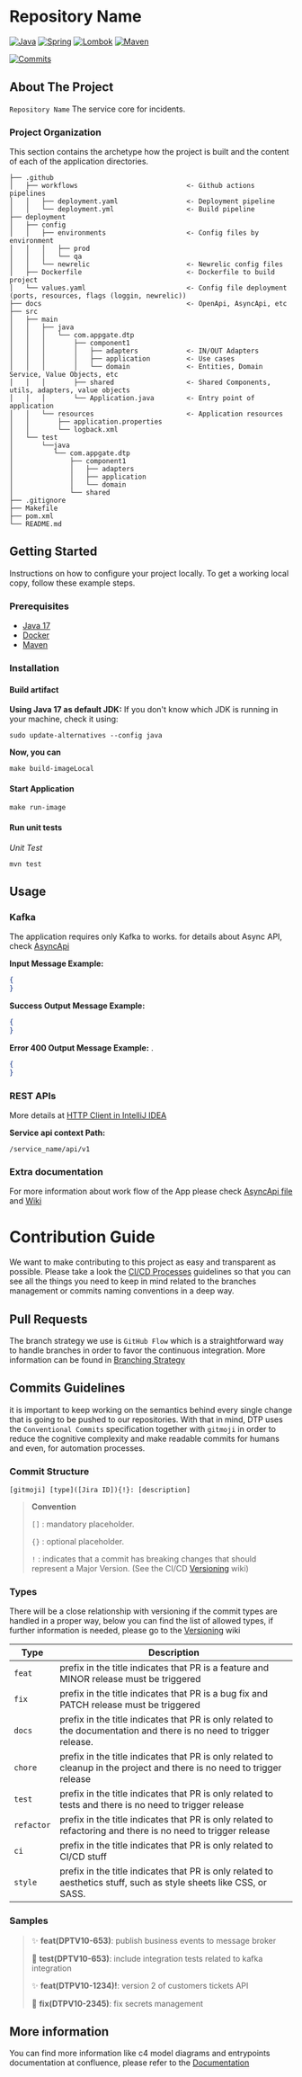 # Repository Name

<!-- TABLE OF HEADER -->
[![Java][skill-java-shield]][skill-java-url]
[![Spring][skill-spring-shield]][skill-spring-url]
[![Lombok][skill-lombok-shield]][skill-lombok-url]
[![Maven][skill-maven-shield]][skill-maven-url]

[![Commits][documentation-commit-shield]][documentation-commit-url]

<!-- ABOUT THE PROJECT -->

## About The Project

`Repository Name` The service core for incidents.

### Project Organization

This section contains the archetype how the project is built and the content of each of the application directories.

    ├── .github
    │   ├── workflows                           <- Github actions pipelines        
    │   │   ├── deployment.yaml                 <- Deployment pipeline
    │   │   └── deployment.yml                  <- Build pipeline
    ├── deployment
    │   ├── config                          
    │   │   ├── environments                    <- Config files by environment
    │   │   │   ├── prod
    │   │   │   └── qa                      
    │   │   └── newrelic                        <- Newrelic config files
    │   ├── Dockerfile                          <- Dockerfile to build project
    │   └── values.yaml                         <- Config file deployment (ports, resources, flags (loggin, newrelic))
    ├── docs                                    <- OpenApi, AsyncApi, etc
    ├── src
    │   ├── main                             
    │   │   ├── java
    │   │   │   └── com.appgate.dtp
    │   │   │       ├── component1              
    │   │   │       │   ├── adapters            <- IN/OUT Adapters
    │   │   │       │   ├── application         <- Use cases
    │   │   │       │   └── domain              <- Entities, Domain Service, Value Objects, etc
    │   │   │       ├── shared                  <- Shared Components, utils, adapters, value objects
    │   │   │       └── Application.java        <- Entry point of application
    │   │   └── resources                       <- Application resources
    │   │       ├── application.properties
    │   │       └── logback.xml
    │   └── test
    │       └──java
    │          └── com.appgate.dtp
    │              ├── component1
    │              │   ├── adapters
    │              │   ├── application
    │              │   └── domain
    │              └── shared
    ├── .gitignore
    ├── Makefile                                
    ├── pom.xml
    └── README.md

<!-- GETTING STARTED -->

## Getting Started

Instructions on how to configure your project locally. To get a working local copy, follow these example steps.

### Prerequisites

* [Java 17](https://www.oracle.com/java/technologies/downloads/#jdk17-linux)
* [Docker](https://docs.docker.com/engine/install/)
* [Maven](https://maven.apache.org/install.html)

### Installation

#### Build artifact

**Using Java 17 as default JDK:**
If you don't know which JDK is running in your machine, check it using:

```shell
sudo update-alternatives --config java
```

**Now, you can**

```shell
make build-imageLocal
```

#### Start Application

```shell
make run-image
```

#### Run unit tests

*Unit Test*

```shell
mvn test
```

<!-- USAGE EXAMPLES -->

## Usage

### Kafka

The application requires only Kafka to works. for details about Async API,
check [AsyncApi](../repository_name/docs/events-asyncapi.yaml)

**Input Message Example:**

```json
{
}
```

**Success Output Message Example:**

```json
{
}
```

**Error 400 Output Message Example:** .

```json
{
}
```

### REST APIs

More details
at [HTTP Client in IntelliJ IDEA](https://www.jetbrains.com/help/idea/http-client-in-product-code-editor.html)

**Service api context Path:**

```
/service_name/api/v1
```

### Extra documentation

For more information about work flow of the App please
check [AsyncApi file](../reposirory_name/docs/events-asyncapi.yaml)
and [Wiki](https://appgateinc.atlassian.net/wiki/spaces/...)

# Contribution Guide

We want to make contributing to this project as easy and transparent as possible. Please take a look
the [CI/CD Processes](https://appgateinc.atlassian.net/wiki/spaces/DTP/pages/4136468485/CI+CD+Process)
guidelines so that you can see all the things you need to keep in mind related to the branches management or commits
naming conventions in a deep way.

## Pull Requests

The branch strategy we use is `GitHub Flow` which is a straightforward way to handle branches in order to favor the
continuous integration. More
information can be found
in [Branching Strategy](https://appgateinc.atlassian.net/wiki/spaces/DTP/pages/4136468485/CI+CD+Process#Branching-Strategy)

## Commits Guidelines

it is important to keep working on the semantics behind every single change that is going to be pushed to our
repositories.
With that in mind, DTP uses the `Conventional Commits` specification together with `gitmoji` in order to reduce the
cognitive
complexity and make readable commits for humans and even, for automation processes.

### Commit Structure

```
[gitmoji] [type]([Jira ID]){!}: [description]
```

> **Convention**
>
>`[]` : mandatory placeholder.
>
>`{}` : optional placeholder.
>
>`!` : indicates that a commit has breaking changes that should represent a Major Version.
(See the CI/CD [Versioning](https://appgateinc.atlassian.net/wiki/spaces/DTP/pages/4136468485/CI+CD+Process#Versioning)
> wiki)

### Types

There will be a close relationship with versioning if the commit types are handled in a proper way,
below you can find the list of allowed types, if further information is needed, please go to
the [Versioning](https://appgateinc.atlassian.net/wiki/spaces/DTP/pages/4136468485/CI+CD+Process#Versioning) wiki

| Type       | Description                                                                                                             |
|------------|-------------------------------------------------------------------------------------------------------------------------|
| `feat`     | prefix in the title indicates that PR is a feature and MINOR release must be triggered                                  |
| `fix`      | prefix in the title indicates that PR is a bug fix and PATCH release must be triggered                                  |
| `docs`     | prefix in the title indicates that PR is only related to the documentation and there is no need to trigger release.     |
| `chore`    | prefix in the title indicates that PR is only related to cleanup in the project and there is no need to trigger release |
| `test`     | prefix in the title indicates that PR is only related to tests and there is no need to trigger release                  |
| `refactor` | prefix in the title indicates that PR is only related to refactoring and there is no need to trigger release            |
| `ci`       | prefix in the title indicates that PR is only related to CI/CD stuff                                                    |
| `style`    | prefix in the title indicates that PR is only related to aesthetics stuff, such as style sheets like CSS, or SASS.      |

### Samples
> :sparkles: **feat(DPTV10-653)**: publish business events to message broker
>
> :test_tube: **test(DPTV10-653)**: include integration tests related to kafka integration
> 
> :sparkles: **feat(DTPV10-1234)!**: version 2 of customers tickets API
> 
> :closed_lock_with_key: **fix(DTPV10-2345)**: fix secrets management

## More information

You can find more information like c4 model diagrams and entrypoints documentation at confluence, please refer to
the [Documentation](https://appgateinc.atlassian.net/wiki/spaces/...)

<!-- MARKDOWN LINKS & IMAGES -->
<!-- https://shields.io/ -->

[skill-java-shield]: https://img.shields.io/badge/JAVA-17-blue

[skill-java-url]: https://www.oracle.com/java/technologies/javase/jdk17-archive-downloads.html

[skill-spring-shield]: https://img.shields.io/badge/Spring%20Boot-2.7.5-blue

[skill-spring-url]: https://spring.io/guides/gs/spring-boot/

[skill-lombok-shield]: https://img.shields.io/badge/lombok-1.18.22-blue

[skill-lombok-url]: https://projectlombok.org/

[skill-springfeign-shield]: https://img.shields.io/badge/springfeign-3.1.0-blue

[skill-springfeign-url]: https://cloud.spring.io/spring-cloud-netflix/multi/multi_spring-cloud-feign.html

[skill-caffeine-shield]: https://img.shields.io/badge/caffeine-3.0.5-blue

[skill-caffeine-url]: https://www.baeldung.com/spring-boot-caffeine-cache

[skill-springkafka-shield]: https://img.shields.io/badge/springkafka-2.8.2-blue

[skill-springkafka-url]: https://kafka.apache.org/

[skill-maven-shield]: https://img.shields.io/badge/maven-3.8.6-blue

[skill-maven-url]: https://maven.apache.org/install.html

[documentation-commit-shield]: https://img.shields.io/badge/Conventional%20Commits-1.0.0--beta.2-orange

[documentation-commit-url]: https://www.conventionalcommits.org/es/v1.0.0-beta.2/

[documentation-DDD-shield]: https://img.shields.io/badge/DDD-clean%20architecture-orange

[documentation-DDD-url]: https://github.com/ddd-crew
